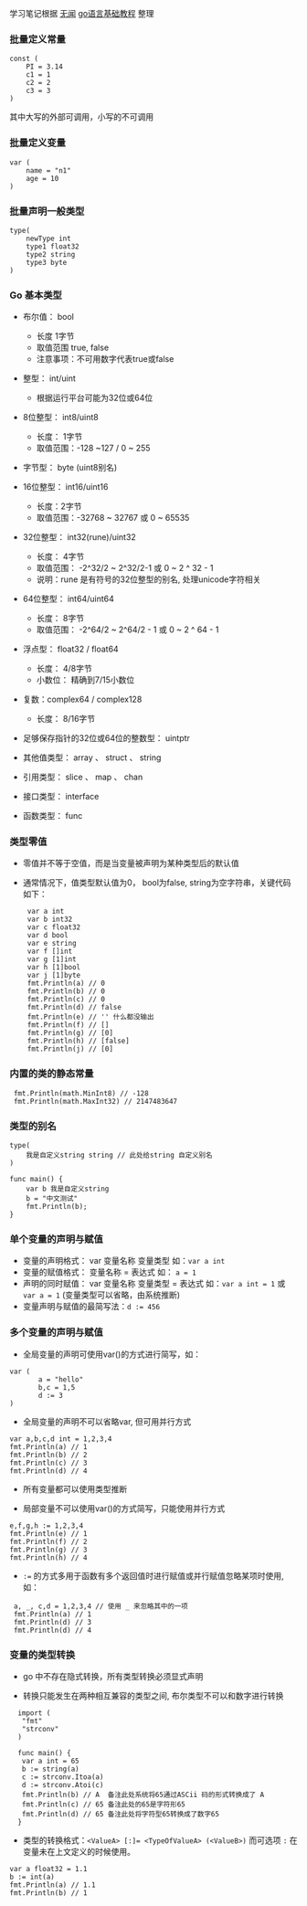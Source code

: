 学习笔记根据 [无闻](https://github.com/Unknwon) [go语言基础教程](https://github.com/Unknwon/go-fundamental-programming) 整理

### __批量定义常量__

```golang
const (
    PI = 3.14
    c1 = 1
    c2 = 2
    c3 = 3
)
```

其中大写的外部可调用，小写的不可调用

### __批量定义变量__

```golang
var (
    name = "n1"
    age = 10
)
```

### __批量声明一般类型__

```golang
type(
    newType int
    type1 float32
    type2 string
    type3 byte
)
```

### __Go 基本类型__

- 布尔值： bool
    * 长度 1字节
    * 取值范围 true, false
    * 注意事项：不可用数字代表true或false

- 整型： int/uint
    * 根据运行平台可能为32位或64位

- 8位整型： int8/uint8
    * 长度： 1字节
    * 取值范围：-128 ~127 / 0 ~ 255

-  字节型： byte (uint8别名)

- 16位整型： int16/uint16
    * 长度：2字节
    * 取值范围：-32768 ~ 32767 或 0 ~ 65535

- 32位整型： int32(rune)/uint32
    * 长度： 4字节
    * 取值范围： -2^32/2 ~ 2^32/2-1 或 0 ~ 2 ^ 32 - 1
    * 说明：rune 是有符号的32位整型的别名, 处理unicode字符相关

- 64位整型： int64/uint64
    * 长度： 8字节
    * 取值范围： -2^64/2 ~ 2^64/2 - 1 或 0 ~ 2 ^ 64 - 1

- 浮点型： float32 / float64
    * 长度： 4/8字节
    * 小数位： 精确到7/15小数位

- 复数：complex64 / complex128
    * 长度： 8/16字节

- 足够保存指针的32位或64位的整数型：  uintptr

- 其他值类型： array 、 struct 、 string

- 引用类型： slice 、 map 、 chan

- 接口类型： interface

- 函数类型： func

### __类型零值__

- 零值并不等于空值，而是当变量被声明为某种类型后的默认值

- 通常情况下，值类型默认值为0， bool为false, string为空字符串，关键代码如下：
  ```golang
   var a int
   var b int32
   var c float32
   var d bool
   var e string
   var f []int
   var g [1]int
   var h [1]bool
   var j [1]byte
   fmt.Println(a) // 0
   fmt.Println(b) // 0
   fmt.Println(c) // 0
   fmt.Println(d) // false
   fmt.Println(e) // '' 什么都没输出
   fmt.Println(f) // []
   fmt.Println(g) // [0]
   fmt.Println(h) // [false]
   fmt.Println(j) // [0]

  ```

### __内置的类的静态常量__

```golang
 fmt.Println(math.MinInt8) // -128
 fmt.Println(math.MaxInt32) // 2147483647
```

### __类型的别名__

```golang
type(
    我是自定义string string // 此处给string 自定义别名
)

func main() {
    var b 我是自定义string
    b = "中文测试"
    fmt.Println(b);
}

```

### __单个变量的声明与赋值__

- 变量的声明格式： var 变量名称 变量类型 如：`var a int`
- 变量的赋值格式： 变量名称 = 表达式 如： `a = 1`
- 声明的同时赋值： var 变量名称 变量类型 = 表达式 如：`var a int = 1` 或 `var a = 1` (变量类型可以省略，由系统推断)
- 变量声明与赋值的最简写法：`d := 456`

### __多个变量的声明与赋值__

- 全局变量的声明可使用var()的方式进行简写，如：
 ```golang
 var (
	    a = "hello"
	    b,c = 1,5
	    d := 3
 )
 ```

- 全局变量的声明不可以省略var, 但可用并行方式
 ```golang
 var a,b,c,d int = 1,2,3,4
 fmt.Println(a) // 1
 fmt.Println(b) // 2
 fmt.Println(c) // 3
 fmt.Println(d) // 4
 ```
- 所有变量都可以使用类型推断

- 局部变量不可以使用var()的方式简写，只能使用并行方式
 ```golang
 e,f,g,h := 1,2,3,4
 fmt.Println(e) // 1
 fmt.Println(f) // 2
 fmt.Println(g) // 3
 fmt.Println(h) // 4
 ```

- `:=` 的方式多用于函数有多个返回值时进行赋值或并行赋值忽略某项时使用,如：
 ```golang
  a, _, c,d = 1,2,3,4 // 使用 _ 来忽略其中的一项
  fmt.Println(a) // 1
  fmt.Println(d) // 3
  fmt.Println(d) // 4
 ```

### __变量的类型转换__

-  go 中不存在隐式转换，所有类型转换必须显式声明

- 转换只能发生在两种相互兼容的类型之间, 布尔类型不可以和数字进行转换
 ```golang
   import (
    "fmt"
    "strconv"
   )

   func main() {
    var a int = 65
    b := string(a)
    c := strconv.Itoa(a)
    d := strconv.Atoi(c)
    fmt.Println(b) // A  备注此处系统将65通过ASCii 码的形式转换成了 A
    fmt.Println(c) // 65 备注此处的65是字符形65
    fmt.Println(d) // 65 备注此处将字符型65转换成了数字65
   }

 ```

- 类型的转换格式：`<ValueA> [:]= <TypeOfValueA> (<ValueB>)` 而可选项 `:` 在变量未在上文定义的时候使用。
 ```golang
 var a float32 = 1.1
 b := int(a)
 fmt.Println(a) // 1.1
 fmt.Println(b) // 1
 ```